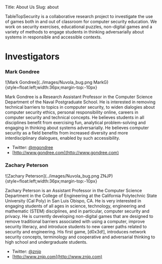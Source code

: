 Title: About Us
Slug: about

TableTopSecurity is a collaborative research project to investigate the use of games both in and out of classroom for computer security education. We work on security exercises, educational puzzles, non-digital games and a variety of methods to engage students in thinking adversarially about systems in responsible and accessible contexts.

# Investigators

### Mark Gondree
![Mark Gondree](../images/Nuvola_bug.png MarkG){style=float:left;width:36px;margin-top:-10px} 

Mark Gondree is a Research Assistant Professor in the Computer Science Department of the Naval Postgraduate School.  He is interested in removing technical barriers to topics in compputer security, to widen dialogies about computer security ethics, personal responsibility online, careers in computer security and technical concepts. He believes students in all disciplines benefit from exercising fun, analytical problem-solving and engaging in thinking about systems adversarially. He believes computer security as a field benefits from increased diversity and more interdisciplinary dialogues, enabled by such accessibility.

 - Twitter: [@mgondree](https://twitter.com/mgondree)
 - [http://www.gondree.com](http://www.gondree.com)


### Zachary Peterson
![Zachary Peterson](../images/Nuvola_bug.png ZNJP){style=float:left;width:36px;margin-top:-10px}

Zachary Peterson is an Assistant Professor in the Computer Science Department in the College of Engineering at the California Polytechnic State University (Cal Poly) in San Luis Obispo, CA. He is very interested in engaging students of all ages in science, technology, engineering and mathematic (STEM) disciplines, and in particular, computer security and privacy. He is currently developing non-digital games that are designed to remove traditional barriers associated with using a computer, improve security literacy, and introduce students to new career paths related to security and engineering. His first game, [d0x3d!], introduces network security concepts, terminology and cooperative and adversarial thinking to high school and undergraduate students.

 - Twitter: [@znjp](https://twitter.com/znjp)
 - [http://www.znjp.com](http://www.znjp.com)

